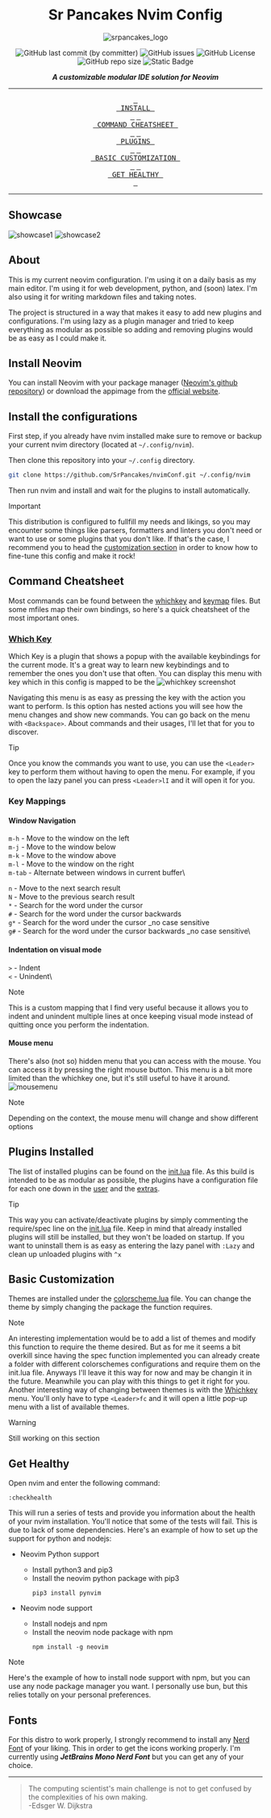 <div align='center'>

# Sr Pancakes Nvim Config

![srpancakes_logo](https://github.com/SrPancakes/nvimConf/assets/74025821/5c6b3786-b4d2-443b-a4be-51710a36b26c)

![GitHub last commit (by committer)](https://img.shields.io/github/last-commit/SrPancakes/nvimConf?style=for-the-badge&logo=github&logoColor=white)
![GitHub issues](https://img.shields.io/github/issues/SrPancakes/nvimConf?style=for-the-badge&logo=git&logoColor=white)
![GitHub License](https://img.shields.io/github/license/SrPancakes/nvimConf?style=for-the-badge&logo=github&logoColor=white)
![GitHub repo size](https://img.shields.io/github/repo-size/SrPancakes/nvimConf?style=for-the-badge&logo=git&logoColor=white)
![Static Badge](https://img.shields.io/badge/BuyMeACoffee-%40SrPancakes-%23FD0?style=for-the-badge&logo=buymeacoffee&logoColor=white&link=https%3A%2F%2Fwww.buymeacoffee.com%2Fsrpancakes)

</div>

<div align='center'>

**_A customizable modular IDE solution for Neovim_**

</div>

---

<div align='center'>
  
  [<kbd> <br> INSTALL <br> </kbd>](#Install-Neovim)
  [<kbd> <br> COMMAND CHEATSHEET <br> </kbd>](#Command-Cheatsheet)
  [<kbd> <br> PLUGINS <br> </kbd>](#Plugins-Installed)
  [<kbd> <br> BASIC CUSTOMIZATION <br> </kbd>](#Basic-Customization)
  [<kbd> <br> GET HEALTHY <br> </kbd>](#Get-Healthy)

</div>

---

## Showcase

![showcase1](https://github.com/SrPancakes/nvimConf/assets/74025821/305c1f8f-b233-464a-910e-811a9c015c4b)
![showcase2](https://github.com/SrPancakes/nvimConf/assets/74025821/c3582e6f-66b3-451b-af42-3fc8f6ba059a)

## About

This is my current neovim configuration. I'm using it on a daily basis as my main editor. I'm using it for web development, python, and (soon) latex. I'm also using it for writing markdown files and taking notes.

The project is structured in a way that makes it easy to add new plugins and configurations. I'm using lazy as a plugin manager and tried to keep everything as modular as possible so adding and removing plugins would be as easy as I could make it.

## Install Neovim

You can install Neovim with your package manager ([Neovim's github repository](https://github.com/neovim/neovim)) or download the appimage from the [official website](https://neovim.io/).

## Install the configurations

First step, if you already have nvim installed make sure to remove or backup your current nvim directory (located at `~/.config/nvim`).

Then clone this repository into your `~/.config` directory.

```bash
git clone https://github.com/SrPancakes/nvimConf.git ~/.config/nvim
```

Then run nvim and install and wait for the plugins to install automatically.

> [!IMPORTANT]
> This distribution is configured to fullfill my needs and likings, so you may encounter some things like parsers, formatters and linters you don't need or want to use or some plugins that you don't like. If that's the case, I recommend you to head the [customization section]() in order to know how to fine-tune this config and make it rock!

## Command Cheatsheet

Most commands can be found between the [whichkey](./lua/srpancakes/whichkey.lua) and [keymap](./lua/srpancakes/keymap.lua) files. But some mfiles map their own bindings, so here's a quick cheatsheet of the most important ones.

### [Which Key](https://github.com/folke/which-key.nvim)

Which Key is a plugin that shows a popup with the available keybindings for the current mode. It's a great way to learn new keybindings and to remember the ones you don't use that often. You can display this menu with <Leader> key which in this config is mapped to be the <SpaceBar>
![whichkey screenshot](https://github.com/SrPancakes/nvimConf/assets/74025821/199a35e6-aa3a-43fe-8275-4da39acdd6fc)

Navigating this menu is as easy as pressing the key with the action you want to perform. Is this option has nested actions you will see how the menu changes and show new commands. You can go back on the menu with `<Backspace>`. About commands and their usages, I'll let that for you to discover.

> [!TIP]
> Once you know the commands you want to use, you can use the `<Leader>` key to perform them without having to open the menu. For example, if you to open the lazy panel you can press `<Leader>lI` and it will open it for you.

### Key Mappings

#### Window Navigation

`m-h` - Move to the window on the left\
`m-j` - Move to the window below\
`m-k` - Move to the window above\
`m-l` - Move to the window on the right\
`m-tab` - Alternate between windows in current buffer\

`n` - Move to the next search result\
`N` - Move to the previous search result\
`*` - Search for the word under the cursor\
`#` - Search for the word under the cursor backwards\
`g*` - Search for the word under the cursor \_no case sensitive\
`g#` - Search for the word under the cursor backwards \_no case sensitive\

#### Indentation on visual mode

`>` - Indent\
`<` - Unindent\

> [!NOTE]
> This is a custom mapping that I find very useful because it allows you to indent and unindent multiple lines at once keeping visual mode instead of quitting once you perform the indentation.

#### Mouse menu

There's also (not so) hidden menu that you can access with the mouse. You can access it by pressing the right mouse button. This menu is a bit more limited than the whichkey one, but it's still useful to have it around.
![mousemenu](https://github.com/SrPancakes/nvimConf/assets/74025821/f0df38f9-314c-4d90-a8fa-abc6c1733842)

> [!NOTE]
> Depending on the context, the mouse menu will change and show different options

## Plugins Installed

The list of installed plugins can be found on the [init.lua](./init.lua) file. As this build is intended to be as modular as possible, the plugins have a configuration file for each one down in the [user](./lua/srpancakes/) and the [extras](./lua/srpancakes/extras/).

> [!TIP]
> This way you can activate/deactivate plugins by simply commenting the require/spec line on the [init.lua](./init.lua) file.
> Keep in mind that already installed plugins will still be installed, but they won't be loaded on startup. If you want to uninstall them is as easy as entering the lazy panel with `:Lazy` and clean up unloaded plugins with `^x`

## Basic Customization

Themes are installed under the [colorscheme.lua](./lua/srpancakes/colorschemes.lua) file. You can change the theme by simply changing the package the function requires.

> [!NOTE]
> An interesting implementation would be to add a list of themes and modify this function to require the theme desired. But as for me it seems a bit overkill since having the spec function implemented you can already create a folder with different colorschemes configurations and require them on the init.lua file. Anyways I'll leave it this way for now and may be changin it in the future. Meanwhile you can play with this things to get it right for you.
> Another interesting way of changing between themes is with the [Whichkey](#Which-Key) menu. You'll only have to type `<Leader>fc` and it will open a little pop-up menu with a list of available themes.

> [!WARNING]
> Still working on this section

## Get Healthy

Open nvim and enter the following command:

```
:checkhealth
```

This will run a series of tests and provide you information about the health of your nvim installation.
You'll notice that some of the tests will fail. This is due to lack of some dependencies. Here's an example of how to set up the support for python and nodejs:

- Neovim Python support
  - Install python3 and pip3
  - Install the neovim python package with pip3
    ```
    pip3 install pynvim
    ```

- Neovim node support
  - Install nodejs and npm
  - Install the neovim node package with npm
    ```
    npm install -g neovim
    ```

>[!NOTE]
>Here's the example of how to install node support with npm, but you can use any node package manager you want. I personally use bun, but this relies totally on your personal preferences.

## Fonts

For this distro to work properly, I strongly recommend to install any [Nerd Font](https://www.nerdfonts.com/) of your liking. This in order to get the icons working properly. I'm currently using **_JetBrains Mono Nerd Font_** but you can get any of your choice.

---

> The computing scientist's main challenge is not to get confused by the complexities of his own making.\
>-Edsger W. Dijkstra
